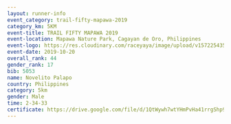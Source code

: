 ```yaml
---
layout: runner-info 
event_category: trail-fifty-mapawa-2019 
category_km: 5KM 
event-title: TRAIL FIFTY MAPAWA 2019  
event-location: Mapawa Nature Park, Cagayan de Oro, Philippines 
event-logo: https://res.cloudinary.com/raceyaya/image/upload/v1572254355/logo/trail-fifty-mapawa_fizjmb.jpg 
event-date: 2019-10-20 
overall_rank: 44
gender_rank: 17
bib: 5053
name: Novelito Palapo
country: Philippines
category: 5km
gender: Male
time: 2-34-33
certificate: https://drive.google.com/file/d/1QtWywh7wtYHmPvHa41rrgShp9j4HWyzt/view?usp=sharing
---
```

